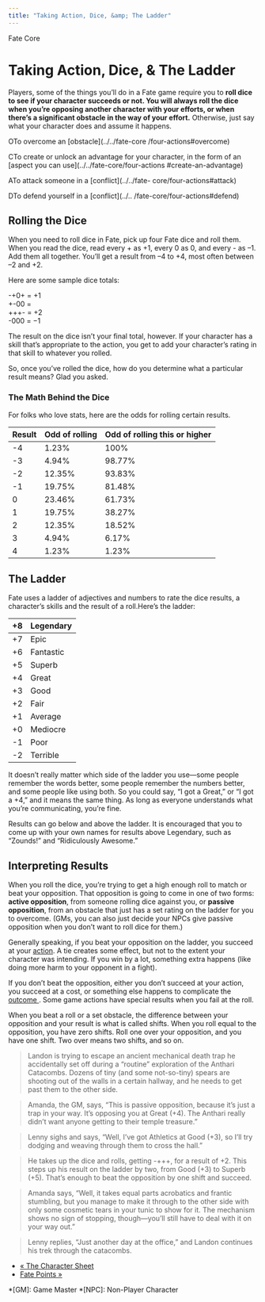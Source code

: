 ```yaml
---
title: "Taking Action, Dice, &amp; The Ladder"
---
```

    
Fate Core

#  Taking Action, Dice, &amp; The Ladder

Players, some of the things you’ll do in a Fate game require you to **roll
dice to see if your character succeeds or not. You will always roll the dice
when you’re opposing another character with your efforts, or when there’s a
significant obstacle in the way of your effort.** Otherwise, just say what
your character does and assume it happens.

<span class="fate_font">O</span>To overcome an [obstacle](../../fate-core
/four-actions#overcome)

<span class="fate_font">C</span>To create or unlock an advantage for your character,
in the form of an [aspect you can use](../../fate-core/four-actions
#create-an-advantage)

<span class="fate_font">A</span>To attack someone in a [conflict](../../fate-
core/four-actions#attack)

<span class="fate_font">D</span>To defend yourself in a [conflict](../..
/fate-core/four-actions#defend)

## Rolling the Dice

When you need to roll dice in Fate, pick up four Fate dice and roll them. When
you read the dice, read every <span class="fate_font">+</span> as +1, every
<span class="fate_font">0</span> as 0, and every <span class="fate_font">-</span> as –1. Add
them all together. You’ll get a result from –4 to +4, most often between –2
and +2.

Here are some sample dice totals:

<span class="fate_font">-+0+</span> = +1  
<span class="fate_font">+-00</span> =  
<span class="fate_font">+++-</span> = +2  
<span class="fate_font">-000</span> = −1

The result on the dice isn’t your final total, however. If your character has
a skill that’s appropriate to the action, you get to add your character’s
rating in that skill to whatever you rolled.

So, once you’ve rolled the dice, how do you determine what a particular result
means? Glad you asked.

### The Math Behind the Dice

For folks who love stats, here are the odds for rolling certain results.

Result| Odd of rolling| Odd of rolling this or higher  
---|---|---  
-4| 1.23%| 100%  
-3| 4.94%| 98.77%  
-2| 12.35%| 93.83%  
-1| 19.75%| 81.48%  
0| 23.46%| 61.73%  
1| 19.75%| 38.27%  
2| 12.35%| 18.52%  
3| 4.94%| 6.17%  
4| 1.23%| 1.23%  
  
## The Ladder

Fate uses a ladder of adjectives and numbers to rate the dice results, a
character’s skills and the result of a roll.Here’s the ladder:

+8| Legendary  
---|---  
+7| Epic  
+6| Fantastic  
+5| Superb  
+4| Great  
+3| Good  
+2| Fair  
+1| Average  
+0| Mediocre  
-1| Poor  
-2| Terrible  
  
It doesn’t really matter which side of the ladder you use—some people remember
the words better, some people remember the numbers better, and some people
like using both. So you could say, “I got a Great,” or “I got a +4,” and it
means the same thing. As long as everyone understands what you’re
communicating, you’re fine.

Results can go below and above the ladder. It is encouraged that you to come
up with your own names for results above Legendary, such as “Zounds!” and
“Ridiculously Awesome.”

## Interpreting Results

When you roll the dice, you’re trying to get a high enough roll to match or
beat your opposition. That opposition is going to come in one of two forms:
**active opposition**, from someone rolling dice against you, or **passive
opposition**, from an obstacle that just has a set rating on the ladder for
you to overcome. (GMs, you can also just decide your NPCs give passive
opposition when you don’t want to roll dice for them.)

Generally speaking, if you beat your opposition on the ladder, you succeed at
your [action](../../fate-core/four-actions). A tie creates some
effect, but not to the extent your character was intending. If you win by a
lot, something extra happens (like doing more harm to your opponent in a
fight).

If you don’t beat the opposition, either you don’t succeed at your action, you
succeed at a cost, or something else happens to complicate the [outcome
](../../fate-core/four-outcomes). Some game actions have special
results when you fail at the roll.

When you beat a roll or a set obstacle, the difference between your opposition
and your result is what is called shifts. When you roll equal to the
opposition, you have zero shifts. Roll one over your opposition, and you have
one shift. Two over means two shifts, and so on.

> Landon is trying to escape an ancient mechanical death trap he accidentally
set off during a “routine” exploration of the Anthari Catacombs. Dozens of
tiny (and some not-so-tiny) spears are shooting out of the walls in a certain
hallway, and he needs to get past them to the other side.

>

> Amanda, the GM, says, “This is passive opposition, because it’s just a trap
in your way. It’s opposing you at Great (+4). The Anthari really didn’t want
anyone getting to their temple treasure.”

>

> Lenny sighs and says, “Well, I’ve got Athletics at Good (+3), so I’ll try
dodging and weaving through them to cross the hall.”

>

> He takes up the dice and rolls, getting <span class="fate_font">-+++</span>, for a
result of +2. This steps up his result on the ladder by two, from Good (+3) to
Superb (+5). That’s enough to beat the opposition by one shift and succeed.

>

> Amanda says, “Well, it takes equal parts acrobatics and frantic stumbling,
but you manage to make it through to the other side with only some cosmetic
tears in your tunic to show for it. The mechanism shows no sign of stopping,
though—you’ll still have to deal with it on your way out.”

>

> Lenny replies, “Just another day at the office,” and Landon continues his
trek through the catacombs.

  * [« The Character Sheet](/fate-core/character-sheet)
  * [Fate Points »](/fate-core/fate-points)

  *[GM]: Game Master
  *[NPC]: Non-Player Character

